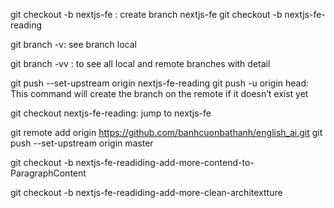 git checkout -b nextjs-fe : create branch nextjs-fe
git checkout -b nextjs-fe-reading

git branch -v: see branch local

git branch -vv
: to see all local and remote branches with detail

git push --set-upstream origin nextjs-fe-reading
git push -u origin head: This command will create the branch on the remote if it doesn’t exist yet

git checkout nextjs-fe-reading: jump to nextjs-fe

git remote add origin https://github.com/banhcuonbathanh/english_ai.git
git push --set-upstream origin master


git checkout -b nextjs-fe-readiding-add-more-contend-to-ParagraphContent

git checkout -b nextjs-fe-readiding-add-more-clean-architextture